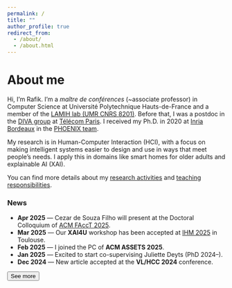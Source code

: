 ```yaml
---
permalink: /
title: ""
author_profile: true
redirect_from:
  - /about/
  - /about.html
---
```


About me
======

Hi, I’m Rafik. I’m a *maître de conférences* (~associate professor) in Computer Science at Université Polytechnique Hauts-de-France and a member of the [LAMIH lab (UMR CNRS 8201)](https://www.uphf.fr/lamih). Before that, I was a postdoc in the [DIVA group](https://diva.telecom-paristech.fr/) at [Télécom Paris](https://www.telecom-paris.fr/). I received my Ph.D. in 2020 at [Inria Bordeaux](https://www.inria.fr/fr/centre-inria-universite-bordeaux) in the [PHOENIX team](http://phoenix.inria.fr/).

My research is in Human-Computer Interaction (HCI), with a focus on making intelligent systems easier to design and use in ways that meet people’s needs. I apply this in domains like smart homes for older adults and explainable AI (XAI).

You can find more details about my [research activities](/research/) and [teaching responsibilities](/teaching/).


<div class="news-section">
  <h3>News</h3>
  <ul class="news-list">
    <li><strong>Apr 2025</strong> — Cezar de Souza Filho will present at the Doctoral Colloquium of <a href="#">ACM FAccT 2025</a>.</li>
    <li><strong>Mar 2025</strong> — Our <strong>XAI4U</strong> workshop has been accepted at <a href="#">IHM 2025</a> in Toulouse.</li>
    <li><strong>Feb 2025</strong> — I joined the PC of <strong>ACM ASSETS 2025</strong>.</li>
    <li class="more-news"><strong>Jan 2025</strong> — Excited to start co-supervising Juliette Deyts (PhD 2024–).</li>
    <li class="more-news"><strong>Dec 2024</strong> — New article accepted at the <strong>VL/HCC 2024</strong> conference.</li>
  </ul>
  <button id="toggle-news" class="see-more-btn">See more</button>
</div>

<script>
  document.addEventListener("DOMContentLoaded", function () {
    const toggleBtn = document.getElementById("toggle-news");
    const hiddenNews = document.querySelectorAll(".more-news");
    let expanded = false;

    if (toggleBtn) {
      toggleBtn.addEventListener("click", function () {
        expanded = !expanded;
        hiddenNews.forEach(item => {
          item.style.display = expanded ? "list-item" : "none";
          item.style.opacity = expanded ? 1 : 0;
        });
        toggleBtn.textContent = expanded ? "See less" : "See more";
      });
    }
  });
</script>











